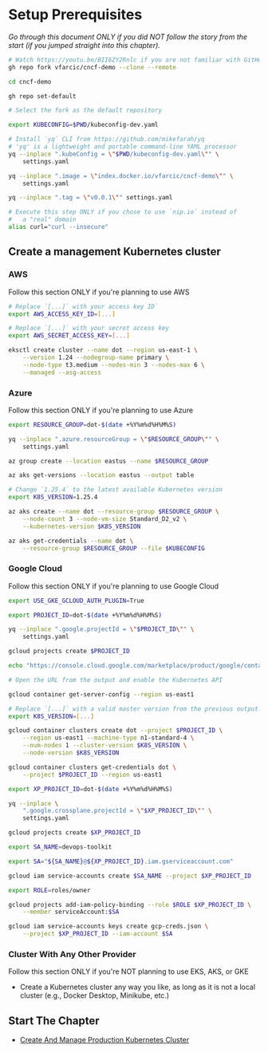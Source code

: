 # Setup Prerequisites

*Go through this document ONLY if you did NOT follow the story from the start (if you jumped straight into this chapter).*

```bash
# Watch https://youtu.be/BII6ZY2Rnlc if you are not familiar with GitHub CLI
gh repo fork vfarcic/cncf-demo --clone --remote

cd cncf-demo

gh repo set-default

# Select the fork as the default repository

export KUBECONFIG=$PWD/kubeconfig-dev.yaml

# Install `yq` CLI from https://github.com/mikefarah/yq
# 'yq' is a lightweight and portable command-line YAML processor
yq --inplace ".kubeConfig = \"$PWD/kubeconfig-dev.yaml\"" \
    settings.yaml

yq --inplace ".image = \"index.docker.io/vfarcic/cncf-demo\"" \
    settings.yaml

yq --inplace ".tag = \"v0.0.1\"" settings.yaml

# Execute this step ONLY if you chose to use `nip.io` instead of
#   a "real" domain
alias curl="curl --insecure"
```

## Create a management Kubernetes cluster

### AWS

Follow this section ONLY if you're planning to use AWS

```bash
# Replace `[...]` with your access key ID`
export AWS_ACCESS_KEY_ID=[...]

# Replace `[...]` with your secret access key
export AWS_SECRET_ACCESS_KEY=[...]

eksctl create cluster --name dot --region us-east-1 \
    --version 1.24 --nodegroup-name primary \
    --node-type t3.medium --nodes-min 3 --nodes-max 6 \
    --managed --asg-access
```

### Azure

Follow this section ONLY if you're planning to use Azure

```bash
export RESOURCE_GROUP=dot-$(date +%Y%m%d%H%M%S)

yq --inplace ".azure.resourceGroup = \"$RESOURCE_GROUP\"" \
    settings.yaml

az group create --location eastus --name $RESOURCE_GROUP

az aks get-versions --location eastus --output table

# Change `1.25.4` to the latest available Kubernetes version
export K8S_VERSION=1.25.4

az aks create --name dot --resource-group $RESOURCE_GROUP \
    --node-count 3 --node-vm-size Standard_D2_v2 \
    --kubernetes-version $K8S_VERSION

az aks get-credentials --name dot \
    --resource-group $RESOURCE_GROUP --file $KUBECONFIG
```

### Google Cloud

Follow this section ONLY if you're planning to use Google Cloud

```bash
export USE_GKE_GCLOUD_AUTH_PLUGIN=True

export PROJECT_ID=dot-$(date +%Y%m%d%H%M%S)

yq --inplace ".google.projectId = \"$PROJECT_ID\"" \
    settings.yaml

gcloud projects create $PROJECT_ID

echo "https://console.cloud.google.com/marketplace/product/google/container.googleapis.com?project=$PROJECT_ID"

# Open the URL from the output and enable the Kubernetes API

gcloud container get-server-config --region us-east1

# Replace `[...]` with a valid master version from the previous output.
export K8S_VERSION=[...]

gcloud container clusters create dot --project $PROJECT_ID \
    --region us-east1 --machine-type n1-standard-4 \
    --num-nodes 1 --cluster-version $K8S_VERSION \
    --node-version $K8S_VERSION

gcloud container clusters get-credentials dot \
    --project $PROJECT_ID --region us-east1

export XP_PROJECT_ID=dot-$(date +%Y%m%d%H%M%S)

yq --inplace \
    ".google.crossplane.projectId = \"$XP_PROJECT_ID\"" \
    settings.yaml

gcloud projects create $XP_PROJECT_ID

export SA_NAME=devops-toolkit

export SA="${SA_NAME}@${XP_PROJECT_ID}.iam.gserviceaccount.com"

gcloud iam service-accounts create $SA_NAME --project $XP_PROJECT_ID

export ROLE=roles/owner

gcloud projects add-iam-policy-binding --role $ROLE $XP_PROJECT_ID \
    --member serviceAccount:$SA

gcloud iam service-accounts keys create gcp-creds.json \
    --project $XP_PROJECT_ID --iam-account $SA
```

### Cluster With Any Other Provider

Follow this section ONLY if you're NOT planning to use EKS, AKS, or GKE

* Create a Kubernetes cluster any way you like, as long as it is not a local cluster (e.g., Docker Desktop, Minikube, etc.)

## Start The Chapter

* [Create And Manage Production Kubernetes Cluster](../cluster/story.md)